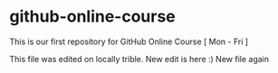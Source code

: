 # github-online-course
This is our first repository for GitHub Online Course [ Mon - Fri ]

This file was edited on locally trible.
New edit is here :)
New file again